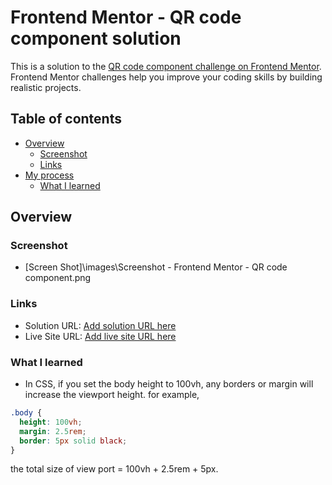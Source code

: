 # Frontend Mentor - QR code component solution

This is a solution to the [QR code component challenge on Frontend Mentor](https://www.frontendmentor.io/challenges/qr-code-component-iux_sIO_H). Frontend Mentor challenges help you improve your coding skills by building realistic projects. 

## Table of contents

- [Overview](#overview)
  - [Screenshot](#screenshot)
  - [Links](#links)
- [My process](#my-process)
  - [What I learned](#what-i-learned)
  

## Overview


### Screenshot


- [Screen Shot]\images\Screenshot - Frontend Mentor - QR code component.png


### Links

- Solution URL: [Add solution URL here](https://your-solution-url.com)
- Live Site URL: [Add live site URL here](https://your-live-site-url.com)


### What I learned


- In CSS, if you set the body height to 100vh, any borders or margin will increase the viewport height.
 for example, 
```css
.body {
  height: 100vh;
  margin: 2.5rem;
  border: 5px solid black;
}
```
  the total size of view port = 100vh + 2.5rem + 5px.
